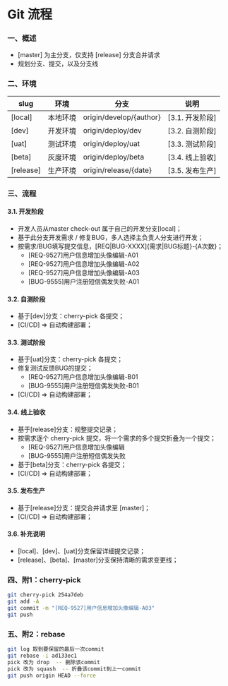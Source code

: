 # Git 流程


### 一、概述
 * [master] 为主分支，仅支持 [release] 分支合并请求
 * 规划分支、提交，以及分支线


### 二、环境

| slug  | 环境     | 分支                     | 说明            |
|-------|----------|--------------------------|-----------------|
| [local] | 本地环境 | origin/develop/{author}  | [3.1. 开发阶段] |
| [dev]   | 开发环境 | origin/deploy/dev        | [3.2. 自测阶段] |
| [uat]   | 测试环境 | origin/deploy/uat        | [3.3. 测试阶段] |
| [beta]  | 灰度环境 | origin/deploy/beta       | [3.4. 线上验收] |
| [release] | 生产环境 | origin/release/{date}    | [3.5. 发布生产] |


### 三、流程

#### 3.1. 开发阶段
 * 开发人员从master check-out 属于自己的开发分支[local]；
 * 基于此分支开发需求 / 修复BUG，多人选择主负责人分支进行开发；
 * 按需求/BUG填写提交信息，[REQ|BUG-XXXX]{需求|BUG标题}-{A次数}；
   * [REQ-9527]用户信息增加头像编辑-A01
   * [REQ-9527]用户信息增加头像编辑-A02
   * [REQ-9527]用户信息增加头像编辑-A03
   * [BUG-9555]用户注册短信偶发失败-A01

#### 3.2. 自测阶段
 * 基于[dev]分支：cherry-pick 各提交；
 * [CI/CD] => 自动构建部署；

#### 3.3. 测试阶段
 * 基于[uat]分支：cherry-pick 各提交；
 * 修复测试反馈BUG的提交；
   * [REQ-9527]用户信息增加头像编辑-B01
   * [BUG-9555]用户注册短信偶发失败-B01
 * [CI/CD] => 自动构建部署；

#### 3.4. 线上验收
 * 基于[release]分支：规整提交记录；
 * 按需求逐个 cherry-pick 提交，将一个需求的多个提交折叠为一个提交；
   * [REQ-9527]用户信息增加头像编辑
   * [BUG-9555]用户注册短信偶发失败
 * 基于[beta]分支：cherry-pick 各提交；
 * [CI/CD] => 自动构建部署；

#### 3.5. 发布生产
 * 基于[release]分支：提交合并请求至 [master]；
 * [CI/CD] => 自动构建部署；

#### 3.6. 补充说明
 * [local]、[dev]、[uat]分支保留详细提交记录；
 * [release]、[beta]、[master]分支保持清晰的需求变更线；


### 四、附1：cherry-pick

```sh
git cherry-pick 254a7deb
git add -A
git commit -m "[REQ-9527]用户信息增加头像编辑-A03"
git push
```


### 五、附2：rebase

```sh
git log 取到要保留的最后一次commit 
git rebase -i ad133ec1
pick 改为 drop  -- 删除该commit
pick 改为 squash  -- 折叠该commit到上一commit
git push origin HEAD --force
```

